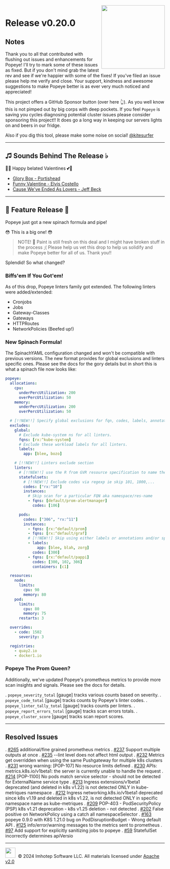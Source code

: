 <img src="https://raw.githubusercontent.com/derailed/popeye/master/assets/popeye_logo.png" align="right" width="200" height="auto"/>

# Release v0.20.0

## Notes

Thank you to all that contributed with flushing out issues and enhancements for Popeye! I'll try to mark some of these issues as fixed. But if you don't mind grab the latest rev and see if we're happier with some of the fixes! If you've filed an issue please help me verify and close. Your support, kindness and awesome suggestions to make Popeye better is as ever very much noticed and appreciated!

This project offers a GitHub Sponsor button (over here 👆). As you well know this is not pimped out by big corps with deep pockets. If you feel `Popeye` is saving you cycles diagnosing potential cluster issues please consider sponsoring this project!! It does go a long way in keeping our servers lights on and beers in our fridge.

Also if you dig this tool, please make some noise on social! [@kitesurfer](https://twitter.com/kitesurfer)

---

## ♫ Sounds Behind The Release ♭

🏹💕 Happy belated Valentines 💕🏹

* [Glory Box - Portishead](https://www.youtube.com/watch?v=NVuRbwnav_Y)
* [Funny Valentine - Elvis Costello](https://www.youtube.com/watch?v=ni3DjM8wcds)
* [Cause We've Ended As Lovers - Jeff Beck](https://www.youtube.com/watch?v=VC02wGj5gPw)

---

## 🎉 Feature Release 🥳

Popeye just got a new spinach formula and pipe!

😳 This is a big one! 😳

> NOTE! 🫣 Paint is still fresh on this deal and I might have broken stuff in the process ;(
> Please help us vet this drop to help us solidify and make Popeye better for all of us.
> Thank you!!

Splendid! So what changed?

### Biffs'em If You Got'em!

As of this drop, Popeye linters family got extended. The following linters were added/extended:

* Cronjobs
* Jobs
* Gateway-Classes
* Gateways
* HTTPRoutes
* NetworkPolicies (Beefed up!)

### New Spinach Formula!

The SpinachYAML configuration changed and won't be compatible with previous versions.
The new format provides for global exclusions and linters specific ones.
Please see the docs for the gory details but in short this is what a spinach file now looks like:

```yaml
popeye:
  allocations:
    cpu:
      underPercUtilization: 200
      overPercUtilization: 50
    memory:
      underPercUtilization: 200
      overPercUtilization: 50

  # [!!NEW!!] Specify global exclusions for fqn, codes, labels, annotations
  excludes:
    global:
      # Exclude kube-system ns for all linters.
      fqns: [rx:^kube-system]
      # Exclude these workload labels for all linters.
      labels:
        app: [blee, bozo]

    # [!!NEW!!] Linters exclude section
    linters:
      # [!!NEW!!] use the R from GVR resource specification to name the linter
      statefulsets:
        # [!!NEW!!] Exclude codes via regexp ie skip 101, 1000,...
        codes: ["rx:^10"]
        instances:
          # Skip scan for a particular FQN aka namespace/res-name
          - fqns: [default/prom-alertmanager]
            codes: [106]

      pods:
        codes: ["306", "rx:^11"]
        instances:
          - fqns: [rx:^default/prom]
          - fqns: [rx:^default/graf]
          # [!!NEW!!] Skip using either labels or annotations and/or specific codes
          - labels:
              app: [blee, blah, zorg]
            codes: [300]
          - fqns: [rx:^default/pappi]
            codes: [300, 102, 306]
            containers: [c1]

  resources:
    node:
      limits:
        cpu: 90
        memory: 80
    pod:
      limits:
        cpu: 80
        memory: 75
      restarts: 3

  overrides:
    - code: 1502
      severity: 3

  registries:
    - quay2.io
    - docker1.io
```

### Popeye The Prom Queen?

Additionally, we've updated Popeye's prometheus metrics to provide more scan insights and signals. Please see the docs for details.

. `popeye_severity_total` [gauge] tracks various counts based on severity.
. `popeye_code_total` [gauge] tracks counts by Popeye's linter codes.
. `popeye_linter_tally_total` [gauge] tracks counts per linters.
. `popeye_report_errors_total` [gauge] tracks scan errors totals.
. `popeye_cluster_score` [gauge] tracks scan report scores.

---

## Resolved Issues

. [#265](https://github.com/derailed/popeye/issues/265) additional/fine grained prometheus metrics
. [#237](https://github.com/derailed/popeye/issues/237) Support multiple outputs at once
. [#235](https://github.com/derailed/popeye/issues/235) --lint level does not affect html output
. [#232](https://github.com/derailed/popeye/issues/232) Metrics get overridden when using the same Pushgateway for multiple k8s clusters
. [#231](https://github.com/derailed/popeye/issues/231) wrong warning: [POP-107] No resource limits defined
. [#230](https://github.com/derailed/popeye/issues/230) APIs: metrics.k8s.io/v1beta1: the server is currently unable to handle the request
. [#214](https://github.com/derailed/popeye/issues/214) [POP-1100] No pods match service selector - should not be detected for ExternalName service type
. [#213](https://github.com/derailed/popeye/issues/213) Ingress extensions/v1beta1 deprecated (and deleted in k8s v1.22) is not detected ONLY in kube-metriques namespace
. [#212](https://github.com/derailed/popeye/issues/212) Ingress networking.k8s.io/v1beta1 deprecated since k8s v1.19 and deleted in k8s v1.22, is not detected ONLY in specific namespace name as kube-metriques
. [#209](https://github.com/derailed/popeye/issues/209) POP-403 - PodSecurityPolicy (PSP) k8s v1.21 deprecation - k8s v1.25 deletion - not detected
. [#202](https://github.com/derailed/popeye/issues/202) False positive on NetworkPolicy using a catch all namespaceSelector
. [#163](https://github.com/derailed/popeye/issues/163) popeye 0.9.0 with K8S 1.21.0 bug on PodDisruptionBudget - Wrong default API
. [#125](https://github.com/derailed/popeye/issues/125) info/error/warning messages to the metrics sent to prometheus
. [#97](https://github.com/derailed/popeye/issues/97) Add support for explicitly sanitizing jobs to popeye
. [#59](https://github.com/derailed/popeye/issues/59) StatefulSet incorrectly determines apiVersio

---

<img src="https://raw.githubusercontent.com/derailed/popeye/master/assets/imhotep_logo.png" width="32" height="auto"/>&nbsp; © 2024 Imhotep Software LLC. All materials licensed under [Apache v2.0](http://www.apache.org/licenses/LICENSE-2.0)
